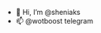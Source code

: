 - 👋 Hi, I’m @sheniaks
- 📫 @wotboost telegram

<!---
sheniaks/sheniaks is a ✨ special ✨ repository because its `README.md` (this file) appears on your GitHub profile.
You can click the Preview link to take a look at your changes.
--->

